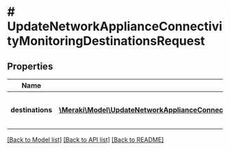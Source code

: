 # # UpdateNetworkApplianceConnectivityMonitoringDestinationsRequest

## Properties

Name | Type | Description | Notes
------------ | ------------- | ------------- | -------------
**destinations** | [**\Meraki\Model\UpdateNetworkApplianceConnectivityMonitoringDestinationsRequestDestinationsInner[]**](UpdateNetworkApplianceConnectivityMonitoringDestinationsRequestDestinationsInner.md) | The list of connectivity monitoring destinations | [optional]

[[Back to Model list]](../../README.md#models) [[Back to API list]](../../README.md#endpoints) [[Back to README]](../../README.md)
